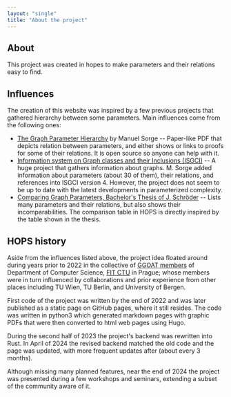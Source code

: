 ```yaml
---
layout: "single"
title: "About the project"
---
```


## About

This project was created in hopes to make parameters and their relations easy to find.

## Influences

The creation of this website was inspired by a few previous projects that gathered hierarchy between some parameters.
Main influences come from the following ones:

* [The Graph Parameter Hierarchy](https://manyu.pro/assets/parameter-hierarchy.pdf) by Manuel Sorge -- Paper-like PDF that depicts relation between parameters, and either shows or links to proofs for some of their relations. It is open source so anyone can help with it.
* [Information system on Graph classes and their Inclusions (ISGCI)](https://www.graphclasses.org/) -- A huge project that gathers information about graphs. M. Sorge added information about parameters (about 30 of them), their relations, and references into ISGCI version 4. However, the project does not seem to be up to date with the latest developments in parameterized complexity.
* [Comparing Graph Parameters, Bachelor's Thesis of J. Schröder](https://fpt.akt.tu-berlin.de/publications/theses/BA-Schr%C3%B6der.pdf) -- Lists many parameters and their relations, but also shows their incomparabilities. The comparison table in HOPS is directly inspired by the table shown in the thesis.

## HOPS history

Aside from the influences listed above, the project idea floated around during years prior to 2022 in the collective of [GGOAT members](https://ggoat.fit.cvut.cz/members.html) of Department of Computer Science, [FIT CTU](https://fit.cvut.cz/) in Prague; whose members were in turn influenced by collaborations and prior experience from other places including TU Wien, TU Berlin, and University of Bergen.

First code of the project was written by the end of 2022 and was later published as a static page on GitHub pages, where it still resides.
The code was written in python3 which generated markdown pages with graphic PDFs that were then converted to html web pages using Hugo.

During the second half of 2023 the project's backend was rewritten into Rust.
In April of 2024 the revised backend matched the old code and the page was updated, with more frequent updates after (about every 3 months).

Although missing many planned features, near the end of 2024 the project was presented during a few workshops and seminars, extending a subset of the community aware of it.
